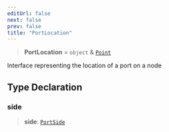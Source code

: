 ```yaml
---
editUrl: false
next: false
prev: false
title: "PortLocation"
---
```


> **PortLocation** = `object` & [`Point`](/docs/api/types/point/)

Interface representing the location of a port on a node

## Type Declaration

### side

> **side**: [`PortSide`](/docs/api/types/portside/)
